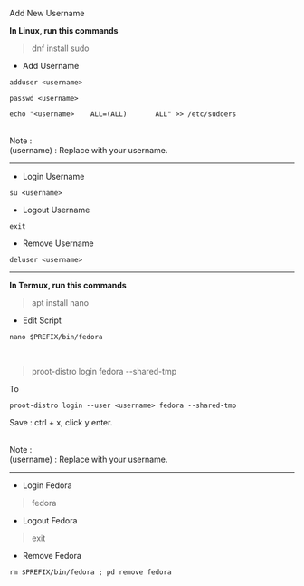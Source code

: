 Add New Username

<b>In Linux, run this commands</b>
> dnf install sudo

- Add Username
```
adduser <username>
```
```
passwd <username>
```
```
echo "<username>    ALL=(ALL)       ALL" >> /etc/sudoers
```

</br>
Note :</br>
(username) : Replace with your username.

---
- Login Username
```
su <username>
```

- Logout Username
```
exit
```

- Remove Username
```
deluser <username>
```

---
<b>In Termux, run this commands</b>
> apt install nano

- Edit Script
```
nano $PREFIX/bin/fedora
```
</br>

> proot-distro login fedora --shared-tmp

To

```
proot-distro login --user <username> fedora --shared-tmp
```
Save : ctrl + x, click y enter.

</br>
Note :</br>
(username) : Replace with your username.

---
- Login Fedora
> fedora

- Logout Fedora
> exit

- Remove Fedora
```
rm $PREFIX/bin/fedora ; pd remove fedora
```
